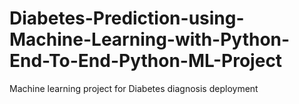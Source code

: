 # Diabetes-Prediction-using-Machine-Learning-with-Python-End-To-End-Python-ML-Project
Machine learning project for Diabetes diagnosis deployment
